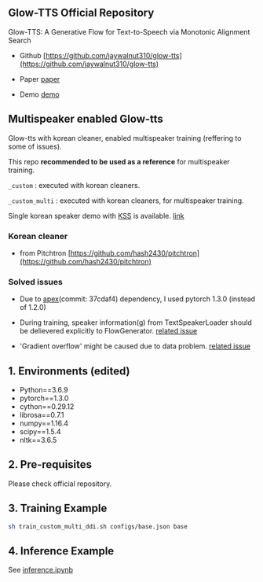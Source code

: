 ## Glow-TTS Official Repository  

Glow-TTS: A Generative Flow for Text-to-Speech via Monotonic Alignment Search  

- Github [https://github.com/jaywalnut310/glow-tts](https://github.com/jaywalnut310/glow-tts)  

- Paper [paper](https://arxiv.org/abs/2005.11129)   

- Demo [demo](https://jaywalnut310.github.io/glow-tts-demo/index.html)  

## Multispeaker enabled Glow-tts

Glow-tts with korean cleaner, enabled multispeaker training (reffering to some of issues).  

This repo **recommended to be used as a reference** for multispeaker training.  

`_custom` : executed with korean cleaners.  

`_custom_multi` : executed with korean cleaners, for multispeaker training.  

Single korean speaker demo with [KSS](https://www.kaggle.com/bryanpark/korean-single-speaker-speech-dataset) is available. [link](https://eirene-aisa.notion.site/Glow-TTS-Demo-Korean-6ec78816350e495fa468792bf958d241)


### Korean cleaner  

- from Pitchtron [https://github.com/hash2430/pitchtron](https://github.com/hash2430/pitchtron)  

### Solved issues  

- Due to [apex](https://github.com/NVIDIA/apex)(commit: 37cdaf4) dependency, I used pytorch 1.3.0 (instead of 1.2.0)  

- During training, speaker information(g) from TextSpeakerLoader should be delievered explicitly to FlowGenerator. [related issue](https://github.com/jaywalnut310/glow-tts/issues/56)   

- 'Gradient overflow' might be caused due to data problem. [related issue](https://github.com/jaywalnut310/glow-tts/issues/36)  

## 1. Environments (edited)

* Python==3.6.9
* pytorch==1.3.0
* cython==0.29.12
* librosa==0.7.1
* numpy==1.16.4
* scipy==1.5.4
* nltk==3.6.5

## 2. Pre-requisites

Please check official repository. 

## 3. Training Example

```sh
sh train_custom_multi_ddi.sh configs/base.json base
```

## 4. Inference Example

See [inference.ipynb](./inference.ipynb)
